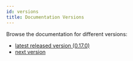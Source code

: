 ```yaml
---
id: versions
title: Documentation Versions
---
```


Browse the documentation for different versions:
- [latest released version (0.17.0)](/docs/getting-started)
- [next version](/docs/next/getting-started)